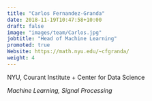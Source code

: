 ```yaml
---
title: "Carlos Fernandez-Granda"
date: 2018-11-19T10:47:58+10:00
draft: false
image: "images/team/Carlos.jpg"
jobtitle: "Head of Machine Learning"
promoted: true
Website: https://math.nyu.edu/~cfgranda/
weight: 4
---
```

NYU, Courant Institute + Center for Data Science

*Machine Learning, Signal Processing*


